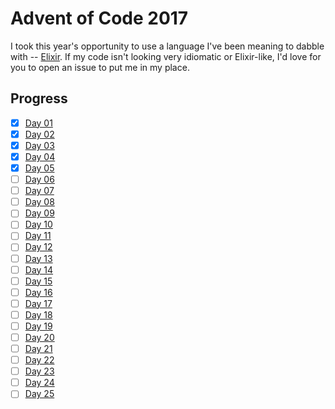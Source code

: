 # Advent of Code 2017

I took this year's opportunity to use a language I've been meaning to dabble with -- [Elixir](http://elixir-lang.github.io/).  If my code isn't looking very idiomatic or Elixir-like, I'd love for you to open an issue to put me in my place.

## Progress

- [x] [Day 01](01)
- [x] [Day 02](02)
- [x] [Day 03](03)
- [x] [Day 04](04)
- [x] [Day 05](05)
- [ ] [Day 06](06)
- [ ] [Day 07](07)
- [ ] [Day 08](08)
- [ ] [Day 09](09)
- [ ] [Day 10](10)
- [ ] [Day 11](11)
- [ ] [Day 12](12)
- [ ] [Day 13](13)
- [ ] [Day 14](14)
- [ ] [Day 15](15)
- [ ] [Day 16](16)
- [ ] [Day 17](17)
- [ ] [Day 18](18)
- [ ] [Day 19](19)
- [ ] [Day 20](20)
- [ ] [Day 21](21)
- [ ] [Day 22](22)
- [ ] [Day 23](23)
- [ ] [Day 24](24)
- [ ] [Day 25](25)